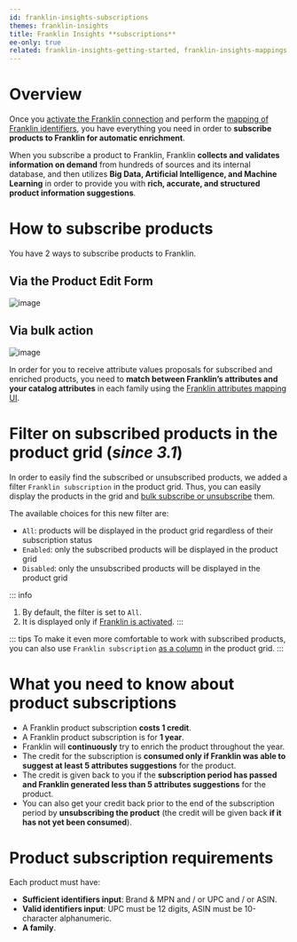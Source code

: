 ```yaml
---
id: franklin-insights-subscriptions
themes: franklin-insights
title: Franklin Insights **subscriptions**
ee-only: true
related: franklin-insights-getting-started, franklin-insights-mappings, franklin-key-figures
---
```


# Overview

Once you [activate the Franklin connection](franklin-insights-getting-started.html#franklin-activation) and perform the [mapping of Franklin identifiers](franklin-insights-mappings.html#identifiers-mapping), you have everything you need in order to **subscribe products to Franklin for automatic enrichment**.

When you subscribe a product to Franklin, Franklin **collects and validates information on demand** from hundreds of sources and its internal database, and then utilizes **Big Data, Artificial Intelligence, and Machine Learning** in order to provide you with **rich, accurate, and structured product information suggestions**.

# How to subscribe products

You have 2 ways to subscribe products to Franklin.

## Via the Product Edit Form

![image](../img/Akeneo_Screenshot_Franklin_Insights_PEF_Subscription.png)

## Via bulk action

![image](../img/Akeneo_Screenshot_Franklin_Insights_Bulk_Actions.png)

In order for you to receive attribute values proposals for subscribed and enriched products, you need to **match between Franklin’s attributes and your catalog attributes** in each family using the [Franklin attributes mapping UI](franklin-insights-mappings.html#identifiers-mapping).

# Filter on subscribed products in the product grid (_since 3.1_)

In order to easily find the subscribed or unsubscribed products, we added a filter `Franklin subscription` in the product grid. Thus, you can easily display the products in the grid and [bulk subscribe or unsubscribe](franklin-insights-subscriptions.html#via-bulk-action) them.

The available choices for this new filter are:
- `All`: products will be displayed in the product grid regardless of their subscription status
- `Enabled`: only the subscribed products will be displayed in the product grid
- `Disabled`: only the unsubscribed products will be displayed in the product grid

::: info
1. By default, the filter is set to `All`.
2. It is displayed only if [Franklin is activated](franklin-insights-getting-started.html#franklin-activation).
:::

::: tips
To make it even more comfortable to work with subscribed products, you can also use `Franklin subscription` [as a column](products-grid.html#configure-grid-columns) in the product grid.
:::

# What you need to know about product subscriptions

-	A Franklin product subscription **costs 1 credit**.
-	A Franklin product subscription is for **1 year**.
-	Franklin will **continuously** try to enrich the product throughout the year.
-	The credit for the subscription is **consumed only if Franklin was able to suggest at least 5 attributes suggestions** for the product.
-	The credit is given back to you if the **subscription period has passed and Franklin generated less than 5 attributes suggestions** for the product.
-	You can also get your credit back prior to the end of the subscription period by **unsubscribing the product** (the credit will be given back **if it has not yet been consumed**).

# Product subscription requirements

Each product must have:
-	**Sufficient identifiers input**:
Brand & MPN
and / or UPC
and / or ASIN.
-	**Valid identifiers input**: UPC must be 12 digits, ASIN must be 10-character alphanumeric.
-	**A family**.
